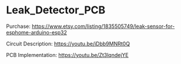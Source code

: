 # Leak_Detector_PCB
Purchase: https://www.etsy.com/listing/1835505749/leak-sensor-for-esphome-arduino-esp32

Circuit Description: https://youtu.be/iDbb9MNRt0Q

PCB Implementation: https://youtu.be/Zt3lqndejYE
 
